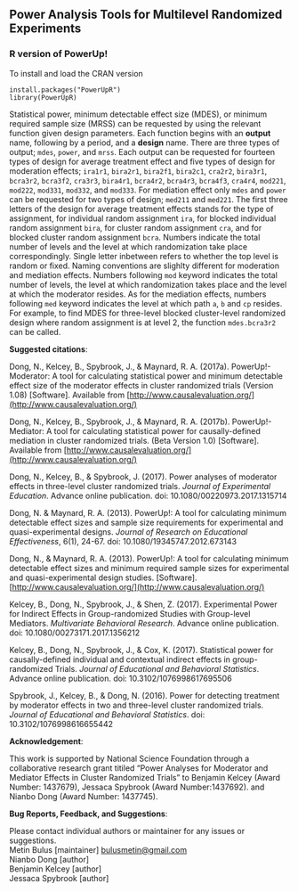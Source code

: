 <h2> Power Analysis Tools for Multilevel Randomized Experiments </h2>
<h3> R version of PowerUp! </h3>

To install and load the CRAN version
```{r}
install.packages("PowerUpR")
library(PowerUpR)
```

Statistical power, minimum detectable effect size (MDES), or minimum required sample size (MRSS) can be requested by using the relevant function given design parameters. Each function begins with an **output** name, following by a period, and a **design** name. There are three types of output; `mdes`,  `power`, and `mrss`. Each output can be requested for fourteen types of design for average treatment effect and five types of design for moderation effects; `ira1r1`, `bira2r1`, `bira2f1`, `bira2c1`, `cra2r2`, `bira3r1`, `bcra3r2`, `bcra3f2`, `cra3r3`, `bira4r1`, `bcra4r2`, `bcra4r3`, `bcra4f3`, `cra4r4`, `mod221`, `mod222`, `mod331`, `mod332`, and `mod333`. For mediation effect only `mdes` and `power` can be requested for two types of design; `med211` and `med221`. The first three letters of the design for average treatment effects stands for the type of assignment, for individual random assignment `ira`, for blocked individual random assignment `bira`, for cluster random assignment `cra`, and for blocked cluster random assignment `bcra`. Numbers indicate the total number of levels and the level at which randomization take place correspondingly. Single letter inbetween refers to whether the top level is random or fixed. Naming conventions are slighlty different for moderation and mediation effects. Numbers following `mod` keyword indicates the total number of levels, the level at which randomization takes place and the level at which the moderator resides. As for the mediation effects, numbers following `med` keyword indicates the level at which path `a`, `b` and `cp` resides. 
For example, to find MDES for three-level blocked cluster-level randomized design where random assignment is at level 2, the function `mdes.bcra3r2` can be called.


**Suggested citations**:

Dong, N., Kelcey, B., Spybrook, J., & Maynard, R. A. (2017a). PowerUp!-Moderator: A tool for calculating statistical power and minimum detectable effect size of the moderator effects in cluster randomized trials (Version 1.08) [Software]. Available from [http://www.causalevaluation.org/](http://www.causalevaluation.org/)

Dong, N., Kelcey, B., Spybrook, J., & Maynard, R. A. (2017b). PowerUp!-Mediator: A tool for calculating statistical power for causally-defined mediation in cluster randomized trials. (Beta Version 1.0) [Software]. Available from [http://www.causalevaluation.org/](http://www.causalevaluation.org/)

Dong, N.,  Kelcey, B., & Spybrook, J. (2017). Power analyses of moderator effects in three-level cluster randomized trials. *Journal of Experimental Education*. Advance online publication. doi: 10.1080/00220973.2017.1315714

Dong, N. & Maynard, R. A. (2013). PowerUp!: A tool for calculating minimum detectable effect sizes and sample size requirements for experimental and quasi-experimental designs. *Journal of Research on Educational Effectiveness*, 6(1), 24-67.  doi: 10.1080/19345747.2012.673143

Dong, N., & Maynard, R. A. (2013). PowerUp!: A tool for calculating minimum detectable effect sizes and minimum required sample sizes for experimental and quasi-experimental design studies. [Software]. [http://www.causalevaluation.org/](http://www.causalevaluation.org/)

Kelcey, B., Dong, N., Spybrook, J., & Shen, Z. (2017). Experimental Power for Indirect Effects in Group-randomized Studies with Group-level Mediators. *Multivariate Behavioral Research*. Advance online publication. doi: 10.1080/00273171.2017.1356212

Kelcey, B., Dong, N., Spybrook, J., & Cox, K. (2017). Statistical power for causally-defined individual and contextual indirect effects in group-randomized Trials. *Journal of Educational and Behavioral Statistics*. Advance online publication. doi: 10.3102/1076998617695506

Spybrook, J., Kelcey, B., & Dong, N. (2016). Power for detecting treatment by moderator effects in two and three-level cluster randomized trials. *Journal of Educational and Behavioral Statistics*. doi: 10.3102/1076998616655442


**Acknowledgement**:

This work is supported by National Science Foundation through a collaborative research grant titiled “Power Analyses for Moderator and Mediator Effects in Cluster Randomized Trials” to Benjamin Kelcey (Award Number: 1437679), Jessaca Spybrook (Award Number:1437692). and Nianbo Dong (Award Number: 1437745).


**Bug Reports, Feedback, and Suggestions**:

Please contact individual authors or maintainer for any issues or suggestions. <br>
Metin Bulus [maintainer] bulusmetin@gmail.com  <br>
Nianbo Dong [author] <br>
Benjamin Kelcey [author] <br>
Jessaca Spybrook [author] <br>
